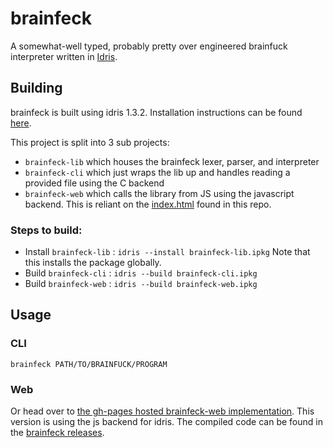 # brainfeck

A somewhat-well typed, probably pretty over engineered
brainfuck interpreter written in [Idris](https://www.idris-lang.org).

## Building

brainfeck is built using idris 1.3.2. Installation instructions
can be found [here](https://www.idris-lang.org/download/).

This project is split into 3 sub projects:

- `brainfeck-lib`
  which houses the brainfeck lexer, parser, and interpreter
- `brainfeck-cli`
  which just wraps the lib up and handles reading a provided file
  using the C backend
- `brainfeck-web`
  which calls the library from JS using the javascript backend. This
  is reliant on the [index.html](./index.html) found in this repo.
  
### Steps to build:

- Install `brainfeck-lib` : `idris --install brainfeck-lib.ipkg`
  Note that this installs the package globally.
- Build `brainfeck-cli` : `idris --build brainfeck-cli.ipkg`
- Build `brainfeck-web` : `idris --build brainfeck-web.ipkg`

## Usage

### CLI 

`brainfeck PATH/TO/BRAINFUCK/PROGRAM`

### Web

Or head over to [the gh-pages hosted brainfeck-web implementation](https://brainfeck.jhmcstanton.com).
This version is using the js backend for idris. The compiled code can be found
in the [brainfeck releases](https://github.com/jhmcstanton/brainfeck/releases).
